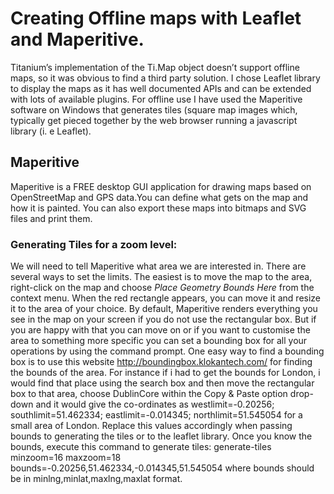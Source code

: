 # Creating Offline maps with Leaflet and Maperitive. #

Titanium’s implementation of the Ti.Map object doesn’t support offline maps, so it was obvious to find a third party solution. I chose Leaflet library to display the maps as it has well documented APIs and can be extended with lots of available plugins.
For offline use I have used the Maperitive software on Windows that generates tiles (square map images which, typically get pieced together by the web browser running a javascript library (i. e Leaflet).

## Maperitive ##
Maperitive is a FREE desktop GUI application for drawing maps based on OpenStreetMap and GPS data.You can define what gets on the map and how it is painted. You can also export these maps into bitmaps and SVG files and print them.
### Generating Tiles for a zoom level: ###
We will need to tell Maperitive what area we are interested in.
There are several ways to set the limits. The easiest is to move the map to the area, right-click on the map and choose *Place Geometry Bounds Here* from the context menu. When the red rectangle appears, you can move it and resize it to the area of your choice. By default, Maperitive renders everything you see in the map on your screen if you do not use the rectangular box. But if you are happy with that you can move on or if you want to customise the area to something more specific you can set a bounding box for all your operations by using the command prompt. One easy way to find a bounding box is to use
this website  http://boundingbox.klokantech.com/ for finding the bounds of the area. For instance if i had to get the bounds for London, i would find that place using the search box and then move the rectangular box to that area, choose DublinCore within the Copy & Paste option drop-down and it would give  the  co-ordinates as westlimit=-0.20256; southlimit=51.462334; eastlimit=-0.014345; northlimit=51.545054 for a small area of London. Replace this values accordingly when passing bounds to generating the tiles or to the leaflet library.
Once you know the bounds, execute this command to generate tiles:
generate-tiles minzoom=16 maxzoom=18 bounds=-0.20256,51.462334,-0.014345,51.545054
where bounds should be in minlng,minlat,maxlng,maxlat format.
